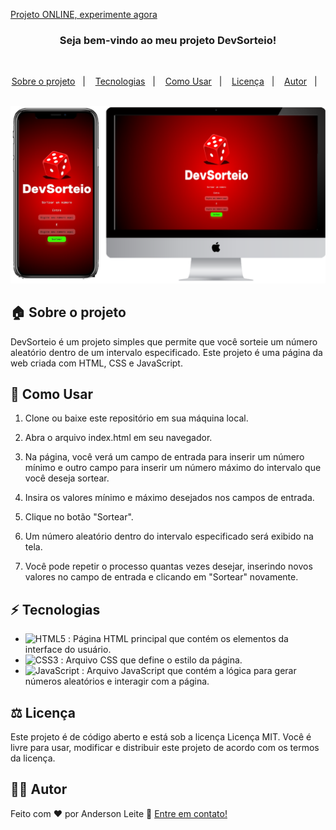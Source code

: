 [Projeto ONLINE, experimente agora](https://anderdev-github.github.io/DevSorteio/) <br>


<h3 align="center">
  Seja bem-vindo ao meu projeto DevSorteio!
</h3>

<br>

<p align="center">
  <a href="#house-Sobre-o-projeto">Sobre o projeto</a>&nbsp;&nbsp;&nbsp;|&nbsp;&nbsp;&nbsp;
  <a href="#zap-Tecnologias">Tecnologias</a>&nbsp;&nbsp;&nbsp;|&nbsp;&nbsp;&nbsp;
  <a href="#open_book-Como-Usar">Como Usar</a>&nbsp;&nbsp;&nbsp;|&nbsp;&nbsp;&nbsp;
  <a href="#balance_scale-Licença">Licença</a>&nbsp;&nbsp;&nbsp;|&nbsp;&nbsp;&nbsp;
  <a href="#man_technologist-Autor">Autor</a>&nbsp;&nbsp;&nbsp;|&nbsp;&nbsp;&nbsp;
</p>

<br>

<img alt="Layout" src="./assets/img-project.png">
<br>


## :house: Sobre o projeto

DevSorteio é um projeto simples que permite que você sorteie um número aleatório dentro de um intervalo especificado. Este projeto é uma página da web criada com HTML, CSS e JavaScript.

## :open_book: Como Usar

1. Clone ou baixe este repositório em sua máquina local.

2. Abra o arquivo index.html em seu navegador.

3. Na página, você verá um campo de entrada para inserir um número mínimo e outro campo para inserir um número máximo do intervalo que você deseja sortear.

4. Insira os valores mínimo e máximo desejados nos campos de entrada.

5. Clique no botão "Sortear".

6. Um número aleatório dentro do intervalo especificado será exibido na tela.

7. Você pode repetir o processo quantas vezes desejar, inserindo novos valores no campo de entrada e clicando em "Sortear" novamente.

## :zap: Tecnologias

- ![HTML5](https://img.shields.io/badge/-HTML5-E34F26?style=flat-square&logo=html5&logoColor=white) : Página HTML principal que contém os elementos da interface do usuário.
- ![CSS3](https://img.shields.io/badge/-CSS3-1572B6?style=flat-square&logo=css3) : Arquivo CSS que define o estilo da página.
- ![JavaScript](https://img.shields.io/badge/-JavaScript-black?style=flat-square&logo=javascript) : Arquivo JavaScript que contém a lógica para gerar números aleatórios e interagir com a página.

## :balance_scale: Licença

Este projeto é de código aberto e está sob a licença Licença MIT. Você é livre para usar, modificar e distribuir este projeto de acordo com os termos da licença.

## :man_technologist: Autor

Feito com ♥ por Anderson Leite :wave: [Entre em contato!](https://www.linkedin.com/in/andersondiasleite/)
